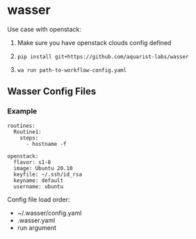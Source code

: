 # wasser

Use case with openstack:

1. Make sure you have openstack clouds config defined

2. `pip install git+https://github.com/aquarist-labs/wasser`

3. `wa run path-to-workflow-config.yaml`


## Wasser Config Files

### Example


```
routines:
  Routine1:
    steps:
      - hostname -f

openstack:
  flavor: s1-8
  image: Ubuntu 20.10
  keyfile: ~/.ssh/id_rsa
  keyname: default
  username: ubuntu
```

Config file load order:

- ~/.wasser/config.yaml
- .wasser.yaml
- run argument

